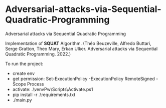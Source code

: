 # Adversarial-attacks-via-Sequential-Quadratic-Programming
Adversarial attacks via Sequential Quadratic Programming

Implementation of **SQUAT** Algorithm. (Théo Beuzeville, Alfredo Buttari, Serge Gratton, Theo Mary, Erkan Ulker. Adversarial attacks via Sequential Quadratic Programming. 2022.)

To run the project:
  - create env 
  - get permission: Set-ExecutionPolicy -ExecutionPolicy RemoteSigned -Scope Process
  - activate: .\venvPw\Scripts\Activate.ps1
  - pip install -r .\requirements.txt
  - ./main.py


